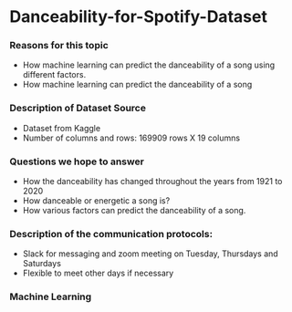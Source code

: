 # Danceability-for-Spotify-Dataset
### Reasons for this topic
* How machine learning can predict the danceability of a song using different factors.
* How machine learning can predict the danceability of a song
### Description of Dataset Source
* Dataset from Kaggle 
* Number of columns and rows: 169909 rows X 19 columns
### Questions we hope to answer
* How the danceability has changed throughout the years from 1921 to 2020
* How danceable or energetic a song is?
* How various factors can predict the danceability of a song.

### Description of the communication protocols: 
* Slack for messaging and zoom meeting on Tuesday, Thursdays and Saturdays
* Flexible to meet other days if necessary

### Machine Learning










